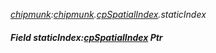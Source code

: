_[chipmunk](../../modules/chipmunk/chipmunk-module.md):[chipmunk](../../modules/chipmunk/chipmunk-module.md).[cpSpatialIndex](../../modules/chipmunk/chipmunk-cpspatialindex.md).staticIndex_
##### Field staticIndex:[cpSpatialIndex](../../modules/chipmunk/chipmunk-cpspatialindex.md) Ptr
